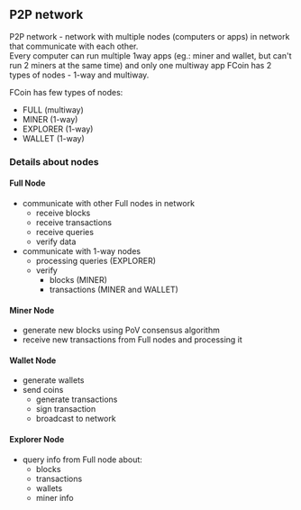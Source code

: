 ## P2P network
 
 P2P network - network with multiple nodes (computers or apps) in network that communicate with each other.   
 Every computer can run multiple 1way apps (eg.: miner and wallet, but can't run 2 miners at the same time) and only one multiway app
 FCoin has 2 types of nodes - 1-way and multiway.  

 FCoin has few types of nodes:
  - FULL        (multiway)
  - MINER       (1-way)        
  - EXPLORER    (1-way)
  - WALLET      (1-way)

### Details about nodes
#### Full Node

 - communicate with other Full nodes in network
   - receive blocks
   - receive transactions
   - receive queries
   - verify data
 - communicate with 1-way nodes
   - processing queries (EXPLORER)
   - verify 
     - blocks  (MINER)
     - transactions (MINER and WALLET)

#### Miner Node

  - generate new blocks using PoV consensus algorithm
  - receive new transactions from Full nodes and processing it

#### Wallet Node

 - generate wallets
 - send coins 
   - generate transactions
   - sign transaction
   - broadcast to network

#### Explorer Node

 - query info from Full node about:
   - blocks
   - transactions
   - wallets
   - miner info
 
